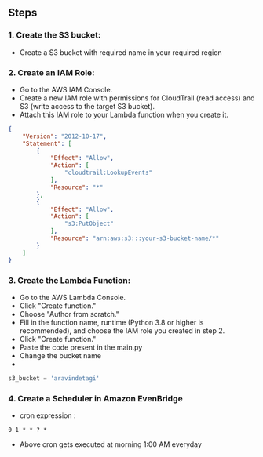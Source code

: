 ## Steps

### 1. Create the S3 bucket:

- Create a S3 bucket with required name in your required region
  
### 2. Create an IAM Role:

- Go to the AWS IAM Console.
- Create a new IAM role with permissions for CloudTrail (read access) and S3 (write access to the target S3 bucket).
- Attach this IAM role to your Lambda function when you create it.
```json
{
    "Version": "2012-10-17",
    "Statement": [
        {
            "Effect": "Allow",
            "Action": [
                "cloudtrail:LookupEvents"
            ],
            "Resource": "*"
        },
        {
            "Effect": "Allow",
            "Action": [
                "s3:PutObject"
            ],
            "Resource": "arn:aws:s3:::your-s3-bucket-name/*"
        }
    ]
}

```
### 3. Create the Lambda Function:

- Go to the AWS Lambda Console.
- Click "Create function."
- Choose "Author from scratch."
- Fill in the function name, runtime (Python 3.8 or higher is recommended), and choose the IAM role you created in step 2.
- Click "Create function."
- Paste the code present in the main.py
- Change the bucket name
- 
```python
s3_bucket = 'aravindetagi'
```

### 4. Create a Scheduler in Amazon EvenBridge
- cron expression :
```
0 1 * * ? *
```
- Above cron gets executed at morning 1:00 AM everyday